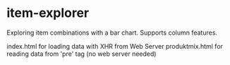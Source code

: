 # item-explorer
Exploring item combinations with a bar chart.
Supports column features.

index.html for loading data with XHR from Web Server
produktmix.html for reading data from 'pre' tag (no web server needed)
